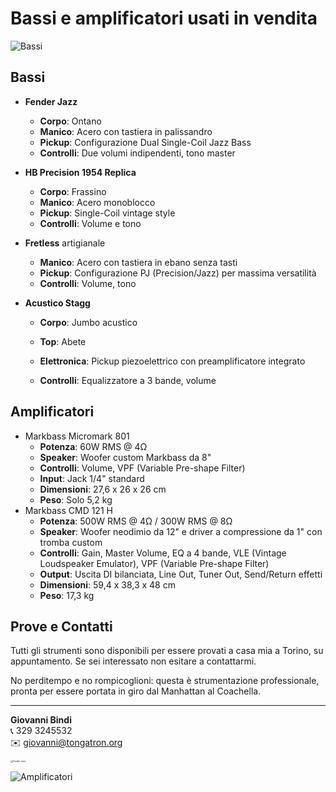 # Bassi e amplificatori usati in vendita



![Bassi](https://tongatron.github.io/img/bassi.jpg)

## Bassi

- **Fender Jazz**
  - **Corpo**: Ontano
  - **Manico**: Acero con tastiera in palissandro
  - **Pickup**: Configurazione Dual Single-Coil Jazz Bass
  - **Controlli**: Due volumi indipendenti, tono master
  
- **HB Precision 1954 Replica**
  - **Corpo**: Frassino
  - **Manico**: Acero monoblocco
  - **Pickup**: Single-Coil vintage style
  - **Controlli**: Volume e tono
  
- **Fretless** artigianale
  
  - **Manico**: Acero con tastiera in ebano senza tasti
  - **Pickup**: Configurazione PJ (Precision/Jazz) per massima versatilità
  - **Controlli**: Volume, tono
  
- **Acustico Stagg**
  - **Corpo**: Jumbo acustico
  
  - **Top**: Abete
  
  - **Elettronica**: Pickup piezoelettrico con preamplificatore integrato
  
  - **Controlli**: Equalizzatore a 3 bande, volume
  
    

## Amplificatori

- Markbass Micromark 801
  - **Potenza**: 60W RMS @ 4Ω
  - **Speaker**: Woofer custom Markbass da 8"
  - **Controlli**: Volume, VPF (Variable Pre-shape Filter)
  - **Input**: Jack 1/4" standard
  - **Dimensioni**: 27,6 x 26 x 26 cm
  - **Peso**: Solo 5,2 kg
- Markbass CMD 121 H 
  - **Potenza**: 500W RMS @ 4Ω / 300W RMS @ 8Ω
  - **Speaker**: Woofer neodimio da 12" e driver a compressione da 1" con tromba custom
  - **Controlli**: Gain, Master Volume, EQ a 4 bande, VLE (Vintage Loudspeaker Emulator), VPF (Variable Pre-shape Filter)
  - **Output**: Uscita DI bilanciata, Line Out, Tuner Out, Send/Return effetti
  - **Dimensioni**: 59,4 x 38,3 x 48 cm
  - **Peso**: 17,3 kg

## Prove e Contatti

Tutti gli strumenti sono disponibili per essere provati a casa mia a Torino, su appuntamento. Se sei interessato non esitare a contattarmi.

No perditempo e no rompicoglioni: questa è strumentazione professionale, pronta per essere portata in giro dal Manhattan al Coachella.

---

**Giovanni Bindi**  
📞 329 3245532  
✉️ giovanni@tongatron.org

<img src="https://tongatron.github.io/img/fender.jpg" alt="Fender Jazz" style="zoom:25%;" />

![Amplificatori](https://tongatron.github.io/img/ampli.jpg)
